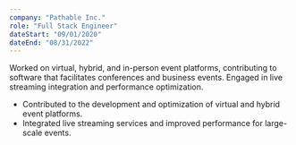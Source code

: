 ```yaml
---
company: "Pathable Inc."
role: "Full Stack Engineer"
dateStart: "09/01/2020"
dateEnd: "08/31/2022"
---
```


Worked on virtual, hybrid, and in-person event platforms, contributing to software that facilitates conferences and business events. Engaged in live streaming integration and performance optimization.

- Contributed to the development and optimization of virtual and hybrid event platforms.
- Integrated live streaming services and improved performance for large-scale events.
